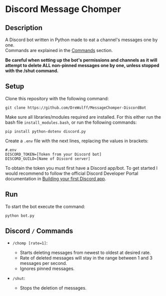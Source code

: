 # Discord Message Chomper
## Description
A Discord bot written in Python made to eat a channel's messages one by one.  
Commands are explained in the [Commands](#discord--commands) section.

**Be careful when setting up the bot's permissions and channels as it will attempt to delete ALL non-pinned messages one by one, unless stopped with the /shut command.**

## Setup
Clone this repository with the following command:
```
git clone https://github.com/DreWulff/MessageChomper-DiscordBot
```

Make sure all libraries/modules required are installed.
For this either run the bash file `install_modules.bash`, or run the following commands:

    pip install python-dotenv discord.py

Create a `.env` file with the next lines, replacing the values in brackets:
```
#.env
DISCORD_TOKEN=[Token from your Discord bot]
DISCORD_GUILD=[Name of Discord server]
```

To obtain the token you must first have a Discord app/bot. To get started I would recommend to follow the official Discord Developer Portal documentation in [Building your first Discord app](https://discord.com/developers/docs/quick-start/getting-started).

## Run
To start the bot execute the command:
```
python bot.py
```

## Discord `/` Commands
* `/chomp [rate=1]`:
  * Starts deleting messages from newest to oldest at desired rate.
  * Rate of deleted messages will stay in the range between 1 and 3 messages per second.
  * Ignores pinned messages.

* `/shut`:
  * Stops the deletion of messages.
